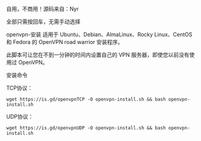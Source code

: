 自用，不商用！源码来自：Nyr

全部只需按回车，无需手动选择

openvpn-安装
适用于 Ubuntu、Debian、AlmaLinux、Rocky Linux、CentOS 和 Fedora 的 OpenVPN road warrior 安装程序。

此脚本可让您在不到一分钟的时间内设置自己的 VPN 服务器，即使您以前没有使用过 OpenVPN。


安装命令

TCP协议：
```plain text
wget https://is.gd/openvpnTCP -O openvpn-install.sh && bash openvpn-install.sh
```
UDP协议：
```plain text
wget https://is.gd/openvpnUDP -O openvpn-install.sh && bash openvpn-install.sh
```
